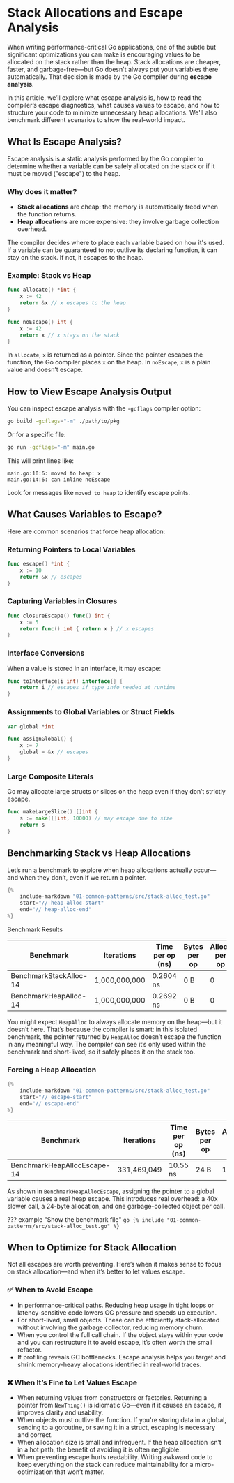 # Stack Allocations and Escape Analysis

When writing performance-critical Go applications, one of the subtle but significant optimizations you can make is encouraging values to be allocated on the stack rather than the heap. Stack allocations are cheaper, faster, and garbage-free—but Go doesn't always put your variables there automatically. That decision is made by the Go compiler during **escape analysis**.

In this article, we’ll explore what escape analysis is, how to read the compiler’s escape diagnostics, what causes values to escape, and how to structure your code to minimize unnecessary heap allocations. We'll also benchmark different scenarios to show the real-world impact.

## What Is Escape Analysis?

Escape analysis is a static analysis performed by the Go compiler to determine whether a variable can be safely allocated on the stack or if it must be moved ("escape") to the heap.

### Why does it matter?

- **Stack allocations** are cheap: the memory is automatically freed when the function returns.
- **Heap allocations** are more expensive: they involve garbage collection overhead.

The compiler decides where to place each variable based on how it's used. If a variable can be guaranteed to not outlive its declaring function, it can stay on the stack. If not, it escapes to the heap.

### Example: Stack vs Heap

```go
func allocate() *int {
    x := 42
    return &x // x escapes to the heap
}

func noEscape() int {
    x := 42
    return x // x stays on the stack
}
```

In `allocate`, `x` is returned as a pointer. Since the pointer escapes the function, the Go compiler places `x` on the heap. In `noEscape`, `x` is a plain value and doesn’t escape.

## How to View Escape Analysis Output

You can inspect escape analysis with the `-gcflags` compiler option:

```sh
go build -gcflags="-m" ./path/to/pkg
```

Or for a specific file:

```sh
go run -gcflags="-m" main.go
```

This will print lines like:

```
main.go:10:6: moved to heap: x
main.go:14:6: can inline noEscape
```

Look for messages like `moved to heap` to identify escape points.

## What Causes Variables to Escape?

Here are common scenarios that force heap allocation:

### Returning Pointers to Local Variables

```go
func escape() *int {
    x := 10
    return &x // escapes
}
```

### Capturing Variables in Closures

```go
func closureEscape() func() int {
    x := 5
    return func() int { return x } // x escapes
}
```

### Interface Conversions

When a value is stored in an interface, it may escape:

```go
func toInterface(i int) interface{} {
    return i // escapes if type info needed at runtime
}
```

### Assignments to Global Variables or Struct Fields

```go
var global *int

func assignGlobal() {
    x := 7
    global = &x // escapes
}
```

### Large Composite Literals

Go may allocate large structs or slices on the heap even if they don’t strictly escape.

```go
func makeLargeSlice() []int {
    s := make([]int, 10000) // may escape due to size
    return s
}
```

## Benchmarking Stack vs Heap Allocations

Let’s run a benchmark to explore when heap allocations actually occur—and when they don’t, even if we return a pointer.

```go
{%
    include-markdown "01-common-patterns/src/stack-alloc_test.go"
    start="// heap-alloc-start"
    end="// heap-alloc-end"
%}
```

Benchmark Results

| Benchmark               | Iterations  | Time per op (ns) | Bytes per op | Allocs per op |
|-----------------------------|----------------|-------------|----------|-----------|
| BenchmarkStackAlloc-14      | 1,000,000,000  | 0.2604 ns   | 0 B      | 0         |
| BenchmarkHeapAlloc-14       | 1,000,000,000  | 0.2692 ns   | 0 B      | 0         |

You might expect `HeapAlloc` to always allocate memory on the heap—but it doesn’t here. That’s because the compiler is smart: in this isolated benchmark, the pointer returned by `HeapAlloc` doesn’t escape the function in any meaningful way. The compiler can see it’s only used within the benchmark and short-lived, so it safely places it on the stack too.

### Forcing a Heap Allocation

```go
{%
    include-markdown "01-common-patterns/src/stack-alloc_test.go"
    start="// escape-start"
    end="// escape-end"
%}
```

| Benchmark               | Iterations  | Time per op (ns) | Bytes per op | Allocs per op |
|-----------------------------|----------------|-------------|----------|-----------|
| BenchmarkHeapAllocEscape-14 | 331,469,049    | 10.55 ns    | 24 B     | 1         |


As shown in `BenchmarkHeapAllocEscape`, assigning the pointer to a global variable causes a real heap escape. This introduces real overhead: a 40x slower call, a 24-byte allocation, and one garbage-collected object per call.


??? example "Show the benchmark file"
    ```go
    {% include "01-common-patterns/src/stack-alloc_test.go" %}
    ```


## When to Optimize for Stack Allocation

Not all escapes are worth preventing. Here’s when it makes sense to focus on stack allocation—and when it’s better to let values escape.

### ✅ When to Avoid Escape

- In performance-critical paths. Reducing heap usage in tight loops or latency-sensitive code lowers GC pressure and speeds up execution.
- For short-lived, small objects. These can be efficiently stack-allocated without involving the garbage collector, reducing memory churn.
- When you control the full call chain. If the object stays within your code and you can restructure it to avoid escape, it’s often worth the small refactor.
- If profiling reveals GC bottlenecks. Escape analysis helps you target and shrink memory-heavy allocations identified in real-world traces.

### ❌ When It’s Fine to Let Values Escape

- When returning values from constructors or factories. Returning a pointer from `NewThing()` is idiomatic Go—even if it causes an escape, it improves clarity and usability.
- When objects must outlive the function. If you're storing data in a global, sending to a goroutine, or saving it in a struct, escaping is necessary and correct.
- When allocation size is small and infrequent. If the heap allocation isn’t in a hot path, the benefit of avoiding it is often negligible.
- When preventing escape hurts readability. Writing awkward code to keep everything on the stack can reduce maintainability for a micro-optimization that won’t matter.
